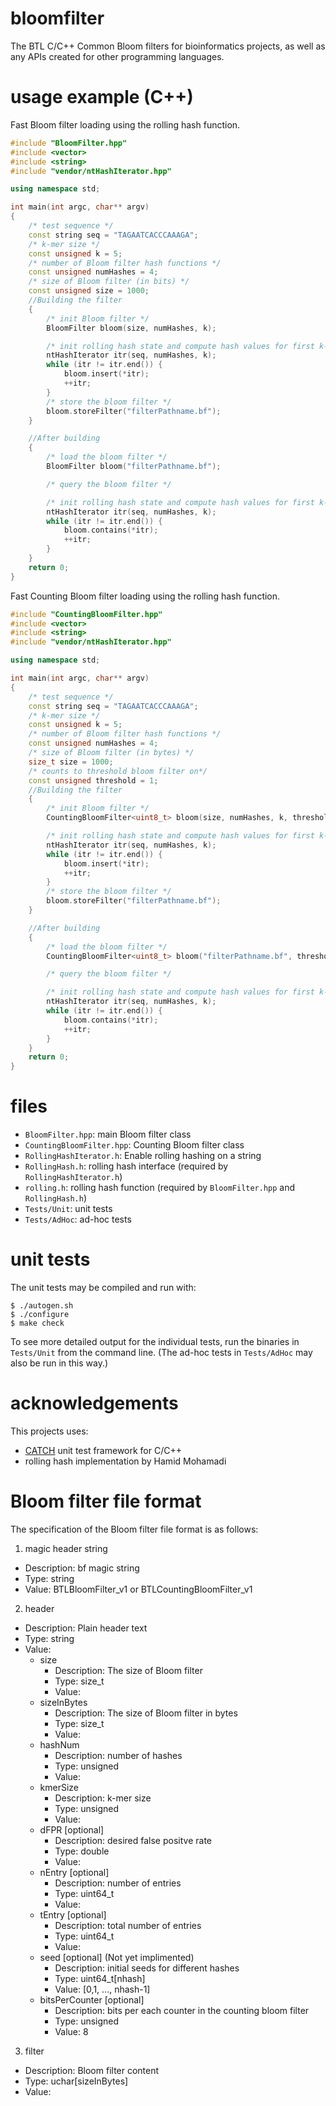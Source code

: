 # bloomfilter

The BTL C/C++ Common Bloom filters for bioinformatics projects, as well as any APIs created for other programming languages.

# usage example (C++)

Fast Bloom filter loading using the rolling hash function.

```C++
#include "BloomFilter.hpp"
#include <vector>
#include <string>
#include "vendor/ntHashIterator.hpp"

using namespace std;

int main(int argc, char** argv)
{
    /* test sequence */
    const string seq = "TAGAATCACCCAAAGA";
    /* k-mer size */
    const unsigned k = 5;
    /* number of Bloom filter hash functions */
    const unsigned numHashes = 4;
    /* size of Bloom filter (in bits) */
    const unsigned size = 1000;
	//Building the filter
	{
		/* init Bloom filter */
		BloomFilter bloom(size, numHashes, k);

		/* init rolling hash state and compute hash values for first k-mer */
		ntHashIterator itr(seq, numHashes, k);
		while (itr != itr.end()) {
			bloom.insert(*itr);
			++itr;
		}
		/* store the bloom filter */
		bloom.storeFilter("filterPathname.bf");
	}

	//After building
	{
		/* load the bloom filter */
		BloomFilter bloom("filterPathname.bf");

		/* query the bloom filter */

		/* init rolling hash state and compute hash values for first k-mer */
		ntHashIterator itr(seq, numHashes, k);
		while (itr != itr.end()) {
			bloom.contains(*itr);
			++itr;
		}
	}
	return 0;
}
```

Fast Counting Bloom filter loading using the rolling hash function.


```C++
#include "CountingBloomFilter.hpp"
#include <vector>
#include <string>
#include "vendor/ntHashIterator.hpp"

using namespace std;

int main(int argc, char** argv)
{
    /* test sequence */
    const string seq = "TAGAATCACCCAAAGA";
    /* k-mer size */
    const unsigned k = 5;
    /* number of Bloom filter hash functions */
    const unsigned numHashes = 4;
    /* size of Bloom filter (in bytes) */
    size_t size = 1000;
    /* counts to threshold bloom filter on*/
    const unsigned threshold = 1;
	//Building the filter
	{
		/* init Bloom filter */
		CountingBloomFilter<uint8_t> bloom(size, numHashes, k, threshold);

		/* init rolling hash state and compute hash values for first k-mer */
		ntHashIterator itr(seq, numHashes, k);
		while (itr != itr.end()) {
			bloom.insert(*itr);
			++itr;
		}
		/* store the bloom filter */
		bloom.storeFilter("filterPathname.bf");
	}

	//After building
	{
		/* load the bloom filter */
		CountingBloomFilter<uint8_t> bloom("filterPathname.bf", threshold);

		/* query the bloom filter */

		/* init rolling hash state and compute hash values for first k-mer */
		ntHashIterator itr(seq, numHashes, k);
		while (itr != itr.end()) {
			bloom.contains(*itr);
			++itr;
		}
	}
	return 0;
}
```

# files

* `BloomFilter.hpp`: main Bloom filter class
* `CountingBloomFilter.hpp`: Counting Bloom filter class
* `RollingHashIterator.h`: Enable rolling hashing on a string
* `RollingHash.h`: rolling hash interface (required by `RollingHashIterator.h`)
* `rolling.h`: rolling hash function (required by `BloomFilter.hpp` and `RollingHash.h`)
* `Tests/Unit`: unit tests
* `Tests/AdHoc`: ad-hoc tests

# unit tests

The unit tests may be compiled and run with:

	$ ./autogen.sh
	$ ./configure
	$ make check

To see more detailed output for the individual tests, run the binaries in `Tests/Unit` from the command line. (The ad-hoc tests in `Tests/AdHoc` may also be run in this way.)

# acknowledgements

This projects uses:
* [CATCH](https://github.com/philsquared/Catch) unit test framework for C/C++
* rolling hash implementation by Hamid Mohamadi

# Bloom filter file format

The specification of the Bloom filter file format is as follows:

1. magic header string
  * Description: bf magic string
  * Type: string
  * Value: BTLBloomFilter_v1 or BTLCountingBloomFilter_v1
2. header
  * Description: Plain header text
  * Type: string
  * Value:
    * size
      * Description: The size of Bloom filter
      * Type: size_t
      * Value:
    * sizeInBytes
      * Description: The size of Bloom filter in bytes
      * Type: size_t
      * Value:
    * hashNum
      * Description: number of hashes
      * Type: unsigned
      * Value:
    * kmerSize
      * Description: k-mer size
      * Type: unsigned
      * Value:
    * dFPR [optional]
      * Description: desired false positve rate
      * Type: double
      * Value:
    * nEntry [optional]
      * Description: number of entries
      * Type: uint64_t
      * Value:
    * tEntry [optional]
      * Description: total number of entries
      * Type: uint64_t
      * Value:
    * seed [optional] \(Not yet implimented\)
      * Description: initial seeds for different hashes
      * Type: uint64_t[nhash]
      * Value: [0,1, ..., nhash-1]
    * bitsPerCounter [optional]
      * Description: bits per each counter in the counting bloom filter
      * Type: unsigned
      * Value: 8
3. filter
  * Description: Bloom filter content
  * Type: uchar[sizeInBytes]
  * Value:
